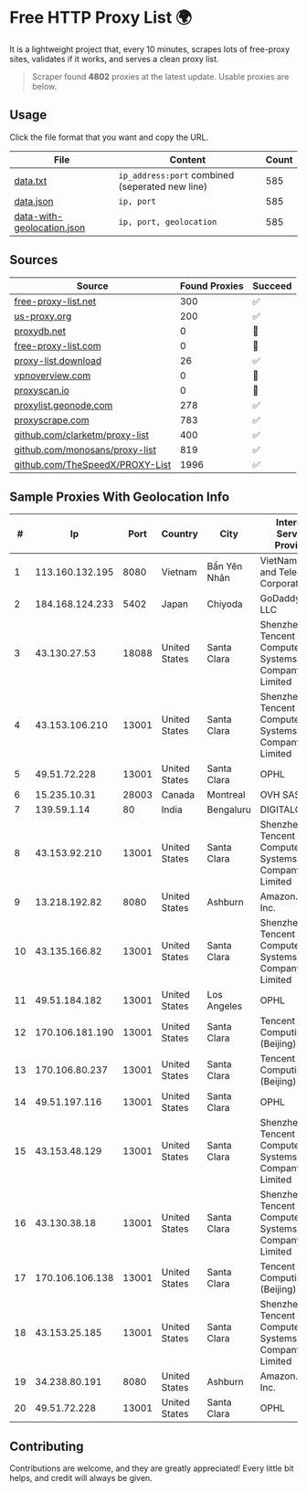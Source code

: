 
# Free HTTP Proxy List 🌍

It is a lightweight project that, every 10 minutes, scrapes lots of free-proxy sites, validates if it works, and serves a clean proxy list.


> Scraper found **4802** proxies at the latest update. Usable proxies are below.

## Usage

Click the file format that you want and copy the URL.


|File|Content|Count|
|----|-------|-----|
|[data.txt](https://raw.githubusercontent.com/themiralay/Proxy-List-World/master/data.txt)|`ip_address:port` combined (seperated new line)|585|
|[data.json](https://raw.githubusercontent.com/themiralay/Proxy-List-World/master/data.json)|`ip, port`|585|
|[data-with-geolocation.json](https://raw.githubusercontent.com/themiralay/Proxy-List-World/master/data-with-geolocation.json)|`ip, port, geolocation`|585|

## Sources

|Source|Found Proxies|Succeed|
|------|-------------|-------|
|[free-proxy-list.net](https://free-proxy-list.net)|300|✅|
|[us-proxy.org](https://www.us-proxy.org)|200|✅|
|[proxydb.net](http://proxydb.net)|0|🚫|
|[free-proxy-list.com](https://free-proxy-list.com/?page=&port=&type%5B%5D=http&type%5B%5D=https&up_time=0&search=Search)|0|🚫|
|[proxy-list.download](https://www.proxy-list.download/HTTP)|26|✅|
|[vpnoverview.com](https://vpnoverview.com/privacy/anonymous-browsing/free-proxy-servers)|0|🚫|
|[proxyscan.io](https://www.proxyscan.io)|0|🚫|
|[proxylist.geonode.com](https://proxylist.geonode.com/api/proxy-list?limit=300&page=1&sort_by=lastChecked&sort_type=desc&protocols=http,https)|278|✅|
|[proxyscrape.com](https://api.proxyscrape.com/v2/?request=displayproxies&protocol=http&timeout=10000&country=all&ssl=all&anonymity=all)|783|✅|
|[github.com/clarketm/proxy-list](https://raw.githubusercontent.com/clarketm/proxy-list/master/proxy-list-raw.txt)|400|✅|
|[github.com/monosans/proxy-list](https://raw.githubusercontent.com/monosans/proxy-list/main/proxies/http.txt)|819|✅|
|[github.com/TheSpeedX/PROXY-List](https://raw.githubusercontent.com/TheSpeedX/PROXY-List/master/http.txt)|1996|✅|


## Sample Proxies With Geolocation Info

|#|Ip|Port|Country|City|Internet Service Provider|
|-|--|----|-------|----|-------------------------|
|1|113.160.132.195|8080|Vietnam|Bẩn Yên Nhân|VietNam Post and Telecom Corporation|
|2|184.168.124.233|5402|Japan|Chiyoda|GoDaddy.com, LLC|
|3|43.130.27.53|18088|United States|Santa Clara|Shenzhen Tencent Computer Systems Company Limited|
|4|43.153.106.210|13001|United States|Santa Clara|Shenzhen Tencent Computer Systems Company Limited|
|5|49.51.72.228|13001|United States|Santa Clara|OPHL|
|6|15.235.10.31|28003|Canada|Montreal|OVH SAS|
|7|139.59.1.14|80|India|Bengaluru|DIGITALOCEAN|
|8|43.153.92.210|13001|United States|Santa Clara|Shenzhen Tencent Computer Systems Company Limited|
|9|13.218.192.82|8080|United States|Ashburn|Amazon.com, Inc.|
|10|43.135.166.82|13001|United States|Santa Clara|Shenzhen Tencent Computer Systems Company Limited|
|11|49.51.184.182|13001|United States|Los Angeles|OPHL|
|12|170.106.181.190|13001|United States|Santa Clara|Tencent Cloud Computing (Beijing) Co|
|13|170.106.80.237|13001|United States|Santa Clara|Tencent Cloud Computing (Beijing) Co|
|14|49.51.197.116|13001|United States|Santa Clara|OPHL|
|15|43.153.48.129|13001|United States|Santa Clara|Shenzhen Tencent Computer Systems Company Limited|
|16|43.130.38.18|13001|United States|Santa Clara|Shenzhen Tencent Computer Systems Company Limited|
|17|170.106.106.138|13001|United States|Santa Clara|Tencent Cloud Computing (Beijing) Co|
|18|43.153.25.185|13001|United States|Santa Clara|Shenzhen Tencent Computer Systems Company Limited|
|19|34.238.80.191|8080|United States|Ashburn|Amazon.com, Inc.|
|20|49.51.72.228|13001|United States|Santa Clara|OPHL|



## Contributing

Contributions are welcome, and they are greatly appreciated! Every
little bit helps, and credit will always be given.

